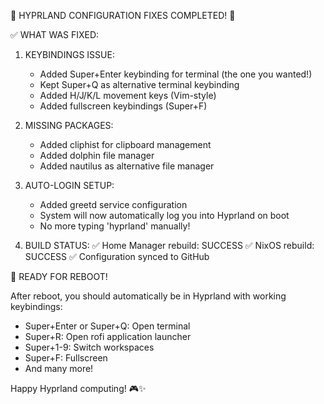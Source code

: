 🎉 HYPRLAND CONFIGURATION FIXES COMPLETED! 🎉

✅ WHAT WAS FIXED:

1. KEYBINDINGS ISSUE:
   - Added Super+Enter keybinding for terminal (the one you wanted!)
   - Kept Super+Q as alternative terminal keybinding
   - Added H/J/K/L movement keys (Vim-style)
   - Added fullscreen keybindings (Super+F)

2. MISSING PACKAGES:
   - Added cliphist for clipboard management
   - Added dolphin file manager
   - Added nautilus as alternative file manager

3. AUTO-LOGIN SETUP:
   - Added greetd service configuration
   - System will now automatically log you into Hyprland on boot
   - No more typing 'hyprland' manually!

4. BUILD STATUS:
   ✅ Home Manager rebuild: SUCCESS
   ✅ NixOS rebuild: SUCCESS
   ✅ Configuration synced to GitHub

🚀 READY FOR REBOOT!

After reboot, you should automatically be in Hyprland with working keybindings:
- Super+Enter or Super+Q: Open terminal
- Super+R: Open rofi application launcher  
- Super+1-9: Switch workspaces
- Super+F: Fullscreen
- And many more!

Happy Hyprland computing! 🎮✨
